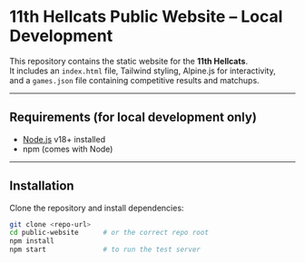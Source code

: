 # 11th Hellcats Public Website – Local Development

This repository contains the static website for the **11th Hellcats**.  
It includes an `index.html` file, Tailwind styling, Alpine.js for interactivity,  
and a `games.json` file containing competitive results and matchups.

---

## Requirements (for local development only)

- [Node.js](https://nodejs.org/) v18+ installed
- npm (comes with Node)

---

## Installation

Clone the repository and install dependencies:

```bash
git clone <repo-url>
cd public-website      # or the correct repo root
npm install
npm start              # to run the test server
